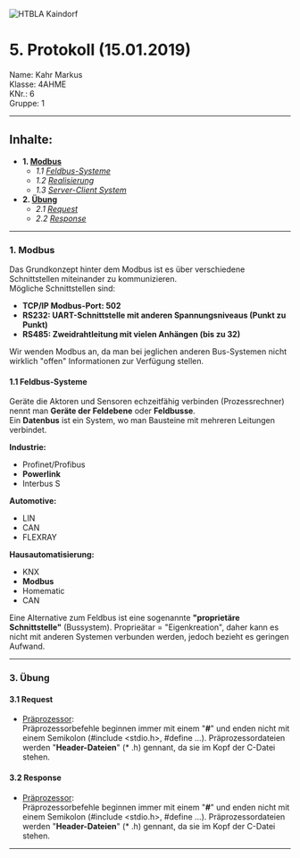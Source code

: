 ![HTBLA Kaindorf](https://upload.wikimedia.org/wikipedia/commons/thumb/3/30/HTL_Kaindorf_Logo.svg/1200px-HTL_Kaindorf_Logo.svg.png)
# 5. Protokoll (15.01.2019)
Name: Kahr Markus  
Klasse: 4AHME  
KNr.: 6  
Gruppe: 1  
___

## Inhalte:  

* **1. [Modbus](#modbus)**  
  * *1.1 [Feldbus-Systeme](#feldbusse)*
  * *1.2 [Realisierung](#realisierung)*
  * *1.3 [Server-Client System](#serverClient)*
* **2. [Übung](#übung)**
   * *2.1 [Request](#request)*  
   * *2.2 [Response](#response)*  


 
___
  <a name="modbus"></a>
### 1. Modbus 
Das Grundkonzept hinter dem Modbus ist es über verschiedene Schnittstellen miteinander zu kommunizieren.  
Mögliche Schnittstellen sind:  
* **TCP/IP Modbus-Port: 502**  
* **RS232: UART-Schnittstelle mit anderen Spannungsniveaus (Punkt zu Punkt)**  
* **RS485: Zweidrahtleitung mit vielen Anhängen (bis zu 32)**  
  
Wir wenden Modbus an, da man bei jeglichen anderen Bus-Systemen nicht wirklich "offen" Informationen zur Verfügung stellen.
  

<a name="feldbusse"></a>
#### 1.1 Feldbus-Systeme
  Geräte die Aktoren und Sensoren echzeitfähig verbinden (Prozessrechner) nennt man **Geräte der Feldebene** oder **Feldbusse**.   
  Ein **Datenbus** ist ein System, wo man Bausteine mit mehreren Leitungen verbindet.  
    
  **Industrie:**  
  * Profinet/Profibus  
  * **Powerlink**  
  * Interbus S  
  
  **Automotive:** 
  * LIN  
  * CAN  
  * FLEXRAY  
  
  **Hausautomatisierung:**  
  * KNX  
  * **Modbus**  
  * Homematic  
  * CAN  
  
Eine Alternative zum Feldbus ist eine sogenannte **"proprietäre Schnittstelle"** (Bussystem). Proprieätar = "Eigenkreation", daher kann es nicht mit anderen Systemen verbunden werden, jedoch bezieht es geringen Aufwand.
___
<a name="übung"></a>
### 3. Übung

<a name="request"></a>
#### 3.1 Request

* [Präprozessor]:   
Präprozessorbefehle beginnen immer mit einem "**#**" und enden nicht mit einem Semikolon (#include <stdio.h>, #define ...). Präprozessordateien werden "**Header-Dateien**" (* .h) gennant, da sie im Kopf der C-Datei stehen.  

<a name="response"></a>
#### 3.2 Response

* [Präprozessor]:   
Präprozessorbefehle beginnen immer mit einem "**#**" und enden nicht mit einem Semikolon (#include <stdio.h>, #define ...). Präprozessordateien werden "**Header-Dateien**" (* .h) gennant, da sie im Kopf der C-Datei stehen.  
    
___



[Präprozessor]: https://de.wikipedia.org/wiki/C-Pr%C3%A4prozessor
[Compiler]: https://de.wikipedia.org/wiki/Compiler
[Assembler]: https://de.wikipedia.org/wiki/Assembler_(Informatik)
[Linker]: https://de.wikipedia.org/wiki/Linker_(Computerprogramm)
[GNU-Projekt]: https://de.wikipedia.org/wiki/GNU-Projekt
[Richard Stallman]:https://de.wikipedia.org/wiki/Richard_Stallman
[maketool]:https://de.wikipedia.org/wiki/Make
[Makefile]:http://www.c-howto.de/tutorial/makefiles/
